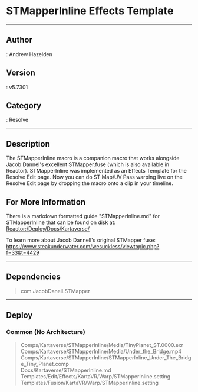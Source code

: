 # STMapperInline Effects Template
___

## Author
 : Andrew Hazelden

## Version
 : v5.7301

## Category
 : Resolve
___

## Description
<p>The STMapperInline macro is a companion macro that works alongside Jacob Dannel's excellent STMapper.fuse (which is also available in Reactor). STMapperInline was implemented as an Effects Template for the Resolve Edit page. Now you can do ST Map/UV Pass warping live on the Resolve Edit page by dropping the macro onto a clip in your timeline.</p>
	
<h2>For More Information</h2>

<p>There is a markdown formatted guide "STMapperInline.md" for STMapperInline that can be found on disk at:<br>
<a href="file://Reactor:/Deploy/Docs/Kartaverse/">Reactor:/Deploy/Docs/Kartaverse/</a></p>

<p>To learn more about Jacob Dannell's original STMapper fuse:<br>
<a href="https://www.steakunderwater.com/wesuckless/viewtopic.php?f=33&t=4429">https://www.steakunderwater.com/wesuckless/viewtopic.php?f=33&t=4429</a></p>

___

## Dependencies

> com.JacobDanell.STMapper  

___

## Deploy

### Common (No Architecture)

> Comps/Kartaverse/STMapperInline/Media/TinyPlanet_ST.0000.exr  
> Comps/Kartaverse/STMapperInline/Media/Under_the_Bridge.mp4  
> Comps/Kartaverse/STMapperInline/STMapperInline_Under_The_Bridge_Tiny_Planet.comp  
> Docs/Kartaverse/STMapperInline.md  
> Templates/Edit/Effects/KartaVR/Warp/STMapperInline.setting  
> Templates/Fusion/KartaVR/Warp/STMapperInline.setting  
